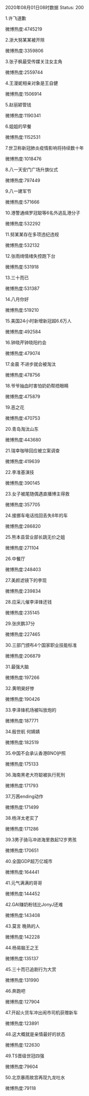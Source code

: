 2020年08月01日08时数据
Status: 200

1.许飞道歉

微博热度:4745219

2.浙大努某某被开除

微博热度:3359806

3.张子枫最受传媒关注女主角

微博热度:2559744

4.王漫妮相亲对象是王自健

微博热度:1506914

5.赵丽颖管钱

微博热度:1190341

6.姐姐的早餐

微博热度:1152531

7.世卫称新冠肺炎疫情影响将持续数十年

微博热度:1018476

8.八一天安门广场升旗仪式

微博热度:797449

9.八一建军节

微博热度:571666

10.港警通缉罗冠聪等6名外逃乱港分子

微博热度:532292

11.努某某存在多项违纪违规

微博热度:532132

12.张雨绮情绪失控跑下台

微博热度:531918

13.三十而已

微博热度:531387

14.八月你好

微博热度:519210

15.美国24小时新增新冠超6.6万人

微博热度:492584

16.钟晓芹钟晓阳约会

微博热度:479074

17.金晨 不进步就会被淘汰

微博热度:478756

18.爷爷抽血时害怕奶奶帮捂眼睛

微博热度:475879

19.恶之花

微博热度:470753

20.青岛淘汰山东

微博热度:443680

21.瑞幸咖啡回应被立案调查

微博热度:419639

22.李准基演技

微博热度:390145

23.女子被尾随偶遇直播博主得救

微博热度:357705

24.接挪车电话找回丢失8年的车

微博热度:286820

25.熊本县营业部长跳无价之姐

微博热度:271104

26.中餐厅

微博热度:248403

27.美颜滤镜下的李现

微博热度:239834

28.应采儿催李泽锋还钱

微博热度:235145

29.张庆鹏37分

微博热度:227465

30.三部门颁布4个国家职业技能标准

微博热度:206879

31.最强大脑

微博热度:197266

32.黄明昊好惨

微博热度:190426

33.李泽锋机场被叫放炮的

微博热度:187771

34.殷世航 何婧婧

微博热度:182519

35.中国不会承认香港BNO护照

微博热度:175133

36.海南黑老大符聪被执行死刑

微博热度:171793

37.万茜ending动作

微博热度:171499

38.杨洋太老实了

微博热度:171286

39.3男子骑马冲进海里救起12岁男孩

微博热度:170651

40.全国GDP超万亿城市

微博热度:164441

41.元气满满的哥哥

微博热度:144452

42.GAI赚奶粉钱比JonyJ还难

微博热度:143408

43.莫言 晚熟的人

微博热度:142228

44.杨易脑王之王

微博热度:135137

45.三十而已追剧行为大赏

微博热度:131990

46.奔跑吧

微博热度:127904

47.开起火货车冲出闹市司机获赠新车

微博热度:123891

48.这大概就是亲情最好的状态

微博热度:122630

49.TS晋级世冠四强

微博热度:79604

50.北京暴雨故宫再现九龙吐水

微博热度:79118


